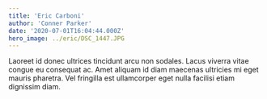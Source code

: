 ```yaml
---
title: 'Eric Carboni'
author: 'Conner Parker'
date: '2020-07-01T16:04:44.000Z'
hero_image: ../eric/DSC_1447.JPG
---
```


Laoreet id donec ultrices tincidunt arcu non sodales. Lacus viverra vitae congue eu consequat ac. Amet aliquam id diam maecenas ultricies mi eget mauris pharetra. Vel fringilla est ullamcorper eget nulla facilisi etiam dignissim diam. 
<!--
![](../eric/DSC_1162.JPG)
![](../eric/DSC_1163.JPG)
![](../eric/DSC_1165.JPG)
![](../eric/DSC_1166.JPG)
![](../eric/DSC_1173.JPG)
![](../eric/DSC_1181.JPG)
![](../eric/DSC_1190.JPG)
![](../eric/DSC_1193.JPG)
![](../eric/DSC_1210.JPG)
![](../eric/DSC_1216.JPG)
![](../eric/DSC_1230.JPG)
![](../eric/DSC_1232.JPG)
![](../eric/DSC_1234.JPG)
![](../eric/DSC_1262.JPG)
![](../eric/DSC_1294.JPG)
![](../eric/DSC_1297.JPG)
![](../eric/DSC_1303.JPG)
![](../eric/DSC_1304.JPG)
![](../eric/DSC_1307.JPG)
![](../eric/DSC_1308.JPG)
![](../eric/DSC_1314.JPG)
![](../eric/DSC_1359.JPG)
![](../eric/DSC_1360.JPG)
![](../eric/DSC_1361.JPG)
![](../eric/DSC_1366.JPG)
![](../eric/DSC_1367.JPG)
![](../eric/DSC_1446.JPG)
![](../eric/DSC_1447.JPG)
-->
